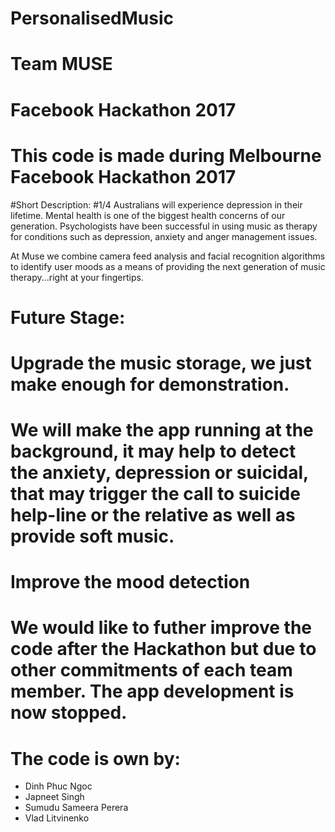 # PersonalisedMusic
# Team MUSE
# Facebook Hackathon 2017

# This code is made during Melbourne Facebook Hackathon 2017

#Short Description:
#1/4 Australians will experience depression in their lifetime. Mental health is one of the biggest health concerns of our generation. Psychologists have been successful in using music as therapy for conditions such as depression, anxiety and anger management issues. 

At Muse we combine camera feed analysis and facial recognition algorithms to identify user moods as a means of providing the next generation of music therapy...right at your fingertips.

# Future Stage:
# Upgrade the music storage, we just make enough for demonstration.
# We will make the app running  at the background, it may help to detect the anxiety, depression or suicidal, that may trigger the call to suicide help-line or the relative as well as provide soft music.
# Improve the mood detection

# We would like to futher improve the code after the Hackathon but due to other commitments of each team member. The app development is now stopped.

# The code is own by:
- Dinh Phuc Ngoc
- Japneet Singh
- Sumudu Sameera Perera
- Vlad Litvinenko
